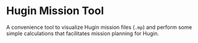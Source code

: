 # Hugin Mission Tool
A convenience tool to visualize Hugin mission files (`.mp`) and perform some simple calculations
that facilitates mission planning for Hugin.
